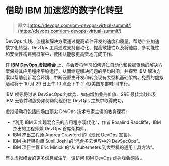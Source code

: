 # 借助 IBM 加速您的数字化转型

> 原文:[https://devops.com/ibm-devops-virtual-summit/](https://devops.com/ibm-devops-virtual-summit/)

DevOps 实践、流程和解决方案通过提高软件开发的速度和质量，帮助企业加速数字化转型。DevOps 工具通过支持自动化、提高敏捷性以及将速度、多功能性和安全性构建到框架中，使团队能够更高效地完成工作。

在 [**IBM DevOps 虚拟峰会**](https://ibmdevopsvirtual.com/?_hsmi=96004848&_hsenc=p2ANqtz-8DD4dQbhFYgGadGeLDTLNezfZIUSR7HRRxsxA3OyCRRRY8oOjqwX_6hWf5Y89QnQfCmzROS3bRbE3BSG6uS48rrlYorw#register) 上，与会者将学习如何通过自动化和数据驱动的解决方案保持其应用程序平稳运行，从而缩短解决问题的平均时间，并探索 IBM 解决方案以帮助创新混合环境、中断云原生开发和转变现有大型机基础架构。免费的虚拟活动将于 10 月 29 日上午 10 点至下午 2 点(美国东部时间)举行。

IBM 领导将讨论 DevSecOps 的优势、如何增加业务价值、SRE 最佳实践以及 IBM 云软件和服务如何帮助组织在 DevOps 之旅中取得成功。

虚拟活动将包括四场由顶尖 DevOps 技术专家主讲的教育课程:

*   “利用 IBM Z 实现混合云的应用程序现代化”，作者 Rosalind Radcliffe，IBM 杰出的工程师兼 DevOps 首席架构师。
*   IBM 杰出工程师 Andrea Crawford 的《现代 DevOps 宣言》。
*   IBM 执行架构师 Sunil Joshi 的“混合多云世界中的 DevSecOps”。
*   IBM 项目主管 Eric Minick 的“从 Kubernetes 到大型机的通用工具方法”。

有关虚拟峰会的更多信息或注册，请访问 [IBM DevOps 虚拟峰会网站](https://ibmdevopsvirtual.com/?_hsmi=96004848&_hsenc=p2ANqtz-8DD4dQbhFYgGadGeLDTLNezfZIUSR7HRRxsxA3OyCRRRY8oOjqwX_6hWf5Y89QnQfCmzROS3bRbE3BSG6uS48rrlYorw#register) 。